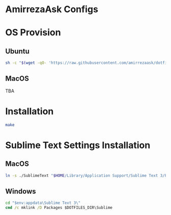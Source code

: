 # AmirrezaAsk Configs

# OS Provision
## Ubuntu
```bash
sh -c "$(wget -qO- 'https://raw.githubusercontent.com/amirrezaask/dotfiles/master/provision.sh')"
```

## MacOS
TBA


# Installation
```bash
make
```

# Sublime Text Settings Installation
## MacOS
```bash
ln -s ./SublimeText "$HOME/Library/Application Support/Sublime Text 3/Packages"
```
## Windows
```cmd
cd "$env:appdata\Sublime Text 3\"
cmd /c mklink /D Packages $DOTFILES_DIR\Sublime
```
